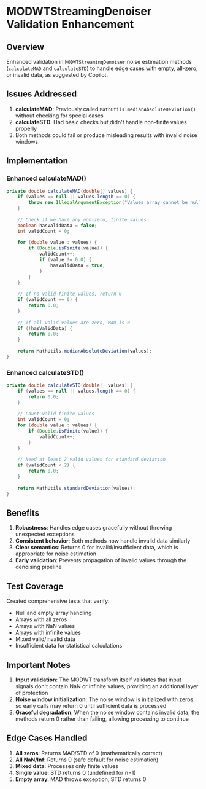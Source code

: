 # MODWTStreamingDenoiser Validation Enhancement

## Overview
Enhanced validation in `MODWTStreamingDenoiser` noise estimation methods (`calculateMAD` and `calculateSTD`) to handle edge cases with empty, all-zero, or invalid data, as suggested by Copilot.

## Issues Addressed

1. **calculateMAD**: Previously called `MathUtils.medianAbsoluteDeviation()` without checking for special cases
2. **calculateSTD**: Had basic checks but didn't handle non-finite values properly
3. Both methods could fail or produce misleading results with invalid noise windows

## Implementation

### Enhanced calculateMAD()
```java
private double calculateMAD(double[] values) {
    if (values == null || values.length == 0) {
        throw new IllegalArgumentException("Values array cannot be null or empty");
    }
    
    // Check if we have any non-zero, finite values
    boolean hasValidData = false;
    int validCount = 0;
    
    for (double value : values) {
        if (Double.isFinite(value)) {
            validCount++;
            if (value != 0.0) {
                hasValidData = true;
            }
        }
    }
    
    // If no valid finite values, return 0
    if (validCount == 0) {
        return 0.0;
    }
    
    // If all valid values are zero, MAD is 0
    if (!hasValidData) {
        return 0.0;
    }
    
    return MathUtils.medianAbsoluteDeviation(values);
}
```

### Enhanced calculateSTD()
```java
private double calculateSTD(double[] values) {
    if (values == null || values.length == 0) {
        return 0.0;
    }
    
    // Count valid finite values
    int validCount = 0;
    for (double value : values) {
        if (Double.isFinite(value)) {
            validCount++;
        }
    }
    
    // Need at least 2 valid values for standard deviation
    if (validCount < 2) {
        return 0.0;
    }
    
    return MathUtils.standardDeviation(values);
}
```

## Benefits

1. **Robustness**: Handles edge cases gracefully without throwing unexpected exceptions
2. **Consistent behavior**: Both methods now handle invalid data similarly
3. **Clear semantics**: Returns 0 for invalid/insufficient data, which is appropriate for noise estimation
4. **Early validation**: Prevents propagation of invalid values through the denoising pipeline

## Test Coverage

Created comprehensive tests that verify:
- Null and empty array handling
- Arrays with all zeros
- Arrays with NaN values
- Arrays with infinite values
- Mixed valid/invalid data
- Insufficient data for statistical calculations

## Important Notes

1. **Input validation**: The MODWT transform itself validates that input signals don't contain NaN or infinite values, providing an additional layer of protection
2. **Noise window initialization**: The noise window is initialized with zeros, so early calls may return 0 until sufficient data is processed
3. **Graceful degradation**: When the noise window contains invalid data, the methods return 0 rather than failing, allowing processing to continue

## Edge Cases Handled

1. **All zeros**: Returns MAD/STD of 0 (mathematically correct)
2. **All NaN/Inf**: Returns 0 (safe default for noise estimation)
3. **Mixed data**: Processes only finite values
4. **Single value**: STD returns 0 (undefined for n=1)
5. **Empty array**: MAD throws exception, STD returns 0